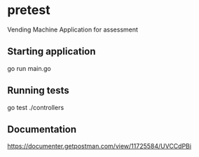 # pretest
Vending Machine Application for assessment


## Starting application
go run main.go


## Running tests
go test ./controllers

## Documentation
https://documenter.getpostman.com/view/11725584/UVCCdPBi
